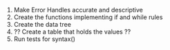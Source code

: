 1. Make Error Handles accurate and descriptive
2. Create the functions implementing if and while rules
3. Create the data tree
4. ?? Create a table that holds the values ??
5. Run tests for syntax()